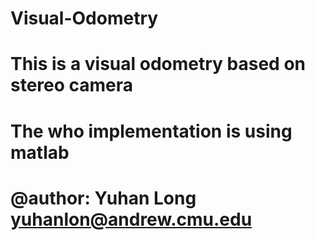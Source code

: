 # Visual-Odometry
# This is a visual odometry based on stereo camera
# The who implementation is using matlab
# 
# @author: Yuhan Long <yuhanlon@andrew.cmu.edu>
